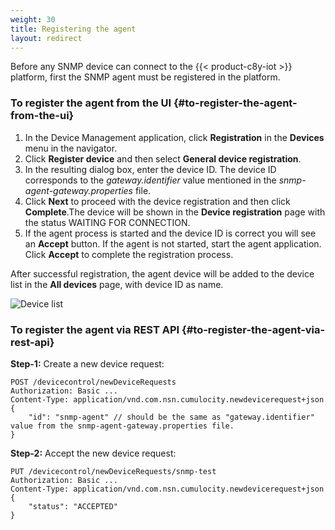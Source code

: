 ```yaml
---
weight: 30
title: Registering the agent
layout: redirect
---
```


Before any SNMP device can connect to the {{< product-c8y-iot >}} platform, first the SNMP agent must be registered in the platform.

### To register the agent from the UI {#to-register-the-agent-from-the-ui}

1. In the Device Management application, click **Registration** in the **Devices** menu in the navigator.
2. Click **Register device** and then select **General device registration**.
3. In the resulting dialog box, enter the device ID. The device ID corresponds to the *gateway.identifier* value mentioned in the *snmp-agent-gateway.properties* file.
4. Click **Next** to proceed with the device registration and then click **Complete**.The device will be shown in the **Device registration** page with the status WAITING FOR CONNECTION.
5. If the agent process is started and the device ID is correct you will see an **Accept** button. If the agent is not started, start the agent application. Click **Accept** to complete the registration process.

After successful registration, the agent device will be added to the device list in the **All devices** page, with device ID as name.

![Device list](/images/device-protocols/snmp/snmp-devices-list.png)

### To register the agent via REST API {#to-register-the-agent-via-rest-api}

**Step-1:** Create a new device request:

	POST /devicecontrol/newDeviceRequests
	Authorization: Basic ...
	Content-Type: application/vnd.com.nsn.cumulocity.newdevicerequest+json
    {
        "id": "snmp-agent" // should be the same as "gateway.identifier" value from the snmp-agent-gateway.properties file.
    }

**Step-2:** Accept the new device request:

	PUT /devicecontrol/newDeviceRequests/snmp-test
	Authorization: Basic ...
	Content-Type: application/vnd.com.nsn.cumulocity.newdevicerequest+json
    {
        "status": "ACCEPTED"
    }
